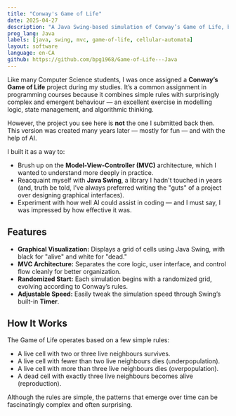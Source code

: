 ```yaml
---
title: "Conway's Game of Life"
date: 2025-04-27
description: "A Java Swing-based simulation of Conway’s Game of Life, built with a clean MVC structure — and a little help from AI."
prog_lang: Java
labels: [java, swing, mvc, game-of-life, cellular-automata]
layout:	software
language: en-CA
github: https://github.com/bpg1968/Game-of-Life---Java
---
```


Like many Computer Science students, I was once assigned a **Conway’s Game of Life** project during my studies. It’s a common assignment in programming courses because it combines simple rules with surprisingly complex and emergent behaviour — an excellent exercise in modelling logic, state management, and algorithmic thinking.

However, the project you see here is **not** the one I submitted back then.  
This version was created many years later — mostly for fun — and with the help of AI.

I built it as a way to:
- Brush up on the **Model-View-Controller (MVC)** architecture, which I wanted to understand more deeply in practice.
- Reacquaint myself with **Java Swing**, a library I hadn't touched in years (and, truth be told, I’ve always preferred writing the "guts" of a project over designing graphical interfaces).
- Experiment with how well AI could assist in coding — and I must say, I was impressed by how effective it was.

## Features

- **Graphical Visualization:** Displays a grid of cells using Java Swing, with black for "alive" and white for "dead."
- **MVC Architecture:** Separates the core logic, user interface, and control flow cleanly for better organization.
- **Randomized Start:** Each simulation begins with a randomized grid, evolving according to Conway’s rules.
- **Adjustable Speed:** Easily tweak the simulation speed through Swing’s built-in **Timer**.

## How It Works

The Game of Life operates based on a few simple rules:

- A live cell with two or three live neighbours survives.
- A live cell with fewer than two live neighbours dies (underpopulation).
- A live cell with more than three live neighbours dies (overpopulation).
- A dead cell with exactly three live neighbours becomes alive (reproduction).

Although the rules are simple, the patterns that emerge over time can be fascinatingly complex and often surprising.

